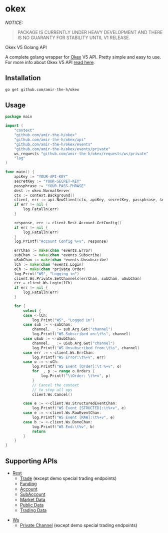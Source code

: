 okex
====

*NOTICE:*
> PACKAGE IS CURRENTLY UNDER HEAVY DEVELOPMENT AND THERE IS NO GUARANTY FOR STABILITY UNTIL V1 RELEASE.

Okex V5 Golang API

A complete golang wrapper for [Okex](https://www.okex.com) V5 API. Pretty simple and easy to use. For more info about
Okex V5 API [read here](https://www.okex.com/docs-v5/en).

Installation
-----------------

```bash
go get github.com/amir-the-h/okex
```

Usage
-----------

```go
package main

import (
	"context"
	"github.com/amir-the-h/okex"
	"github.com/amir-the-h/okex/api"
	"github.com/amir-the-h/okex/events"
	"github.com/amir-the-h/okex/events/private"
	ws_requests "github.com/amir-the-h/okex/requests/ws/private"
	"log"
)

func main() {
	apiKey := "YOUR-API-KEY"
	secretKey := "YOUR-SECRET-KEY"
	passphrase := "YOUR-PASS-PHRASE"
	dest := okex.NormalServer
	ctx := context.Background()
	client, err := api.NewClient(ctx, apiKey, secretKey, passphrase, &dest)
	if err != nil {
		log.Fatalln(err)
	}

	response, err := client.Rest.Account.GetConfig()
	if err != nil {
		log.Fatalln(err)
	}
	log.Printf("Account Config %+v", response)

	errChan := make(chan *events.Error)
	subChan := make(chan *events.Subscribe)
	uSubChan := make(chan *events.Unsubscribe)
	lCh := make(chan *events.Login)
	oCh := make(chan *private.Order)
	log.Print("WS", "Logging in")
	client.Ws.Private.SetChannels(errChan, subChan, uSubChan)
	err = client.Ws.Login(lCh)
	if err != nil {
		log.Fatalln(err)
	}

	for {
		select {
		case <-lCh:
			log.Print("WS", "Logged in")
		case sub := <-subChan:
			channel, _ := sub.Arg.Get("channel")
			log.Printf("WS Subscribed on:\t%s", channel)
		case uSub := <-uSubChan:
			channel, _ := uSub.Arg.Get("channel")
			log.Printf("WS Unsubscribed from:\t%s", channel)
		case err := <-client.Ws.ErrChan:
			log.Printf("WS Error:\t%+v", err)
		case o := <-oCh:
			log.Printf("WS Event [Order]:\t %+v", o)
			for _, p := range o.Orders {
				log.Printf("\tOrder: \t%+v", p)
			}
			// Cancel the context
			// to stop all ops
			client.Ws.Cancel()

		case e := <-client.Ws.StructuredEventChan:
			log.Printf("WS Event [STRUCTED]:\t%+v", e)
		case e := <-client.Ws.RawEventChan:
			log.Printf("WS Event [RAW]:\t%+v", e)
		case b := <-client.Ws.DoneChan:
			log.Printf("WS End:\t%v", b)
			return
		}
	}
}
```

Supporting APIs
---------------

* [Rest](https://www.okex.com/docs-v5/en/#rest-api)
    * [Trade](https://www.okex.com/docs-v5/en/#rest-api-trade) (except demo special trading endpoints)
    * [Funding](https://www.okex.com/docs-v5/en/#rest-api-funding)
    * [Account](https://www.okex.com/docs-v5/en/#rest-api-account)
    * [SubAccount](https://www.okex.com/docs-v5/en/#rest-api-subaccount)
    * [Market Data](https://www.okex.com/docs-v5/en/#rest-api-market-data)
    * [Public Data](https://www.okex.com/docs-v5/en/#rest-api-public-data)
    * [Trading Data](https://www.okex.com/docs-v5/en/#rest-api-trading-data)

[comment]: <> (    * [Status]&#40;https://www.okex.com/docs-v5/en/#rest-api-status&#41;)

* [Ws](https://www.okex.com/docs-v5/en/#websocket-api)
    * [Private Channel](https://www.okex.com/docs-v5/en/#websocket-api-private-channel) (except demo special trading
      endpoints)

[comment]: <> (    * [Public Channel]&#40;https://www.okex.com/docs-v5/en/#websocket-api-public-channels&#41;)

[comment]: <> (    * [Trade]&#40;https://www.okex.com/docs-v5/en/#websocket-api-trade&#41;)

